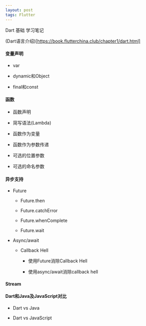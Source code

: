```yaml
---
layout: post
tags: Flutter
---
```


Dart 基础 学习笔记

(Dart语言介绍)[https://book.flutterchina.club/chapter1/dart.html]

#### 变量声明

- var

- dynamic和Object

- final和const

#### 函数

- 函数声明

- 简写语法(Lambda)

- 函数作为变量

- 函数作为参数传递

- 可选的位置参数

- 可选的命名参数

#### 异步支持

- Future

  - Future.then
  
  - Future.catchError
  
  - Future.whenComplete
  
  - Future.wait
  
- Async/await

  - Callback Hell

    - 使用Future消除Callback Hell
	
	- 使用async/await消除callback hell
	
#### Stream

#### Dart和Java及JavaScript对比

- Dart vs Java

- Dart vs JavaScript


